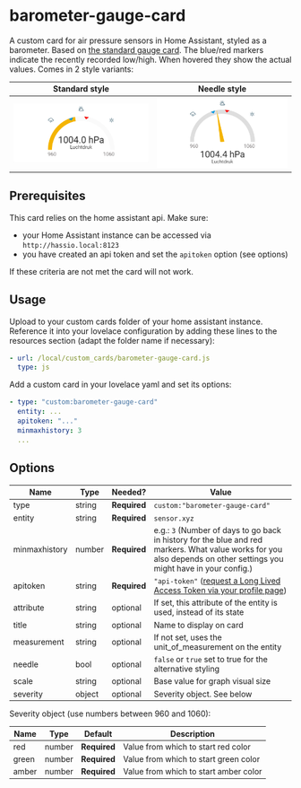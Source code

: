 # barometer-gauge-card
A custom card for air pressure sensors in Home Assistant, styled as a barometer.
Based on [the standard gauge card](https://github.com/custom-cards/gauge-card). The blue/red markers indicate the recently recorded low/high. When hovered they show the actual values. Comes in 2 style variants:

| Standard style | Needle style
| --- | ---
| ![standard style](barometer-gauge-card.png "standard style") | ![needle style](barometer-gauge-card-needle.png "needle style")

## Prerequisites
This card relies on the home assistant api. Make sure:
* your Home Assistant instance can be accessed via `http://hassio.local:8123`
* you have created an api token and set the `apitoken` option (see options)

If these criteria are not met the card will not work.


## Usage
Upload to your custom cards folder of your home assistant instance. Reference it into your lovelace configuration by adding these lines to the resources section (adapt the folder name if necessary):

```yaml
- url: /local/custom_cards/barometer-gauge-card.js
  type: js
```

Add a custom card in your lovelace yaml and set its options: 
```yaml
- type: "custom:barometer-gauge-card"
  entity: ...
  apitoken: "..."
  minmaxhistory: 3
  ...
```

## Options

| Name | Type | Needed? | Value
| ---- | ---- | ------- | -----------
| type | string | **Required** | `custom:"barometer-gauge-card"`
| entity | string | **Required** | `sensor.xyz`
| minmaxhistory | number | **Required** | e.g.: `3` (Number of days to go back in history for the blue and red markers. What value works for you also depends on other settings you might have in your config.)
| apitoken | string | **Required** | `"api-token"` ([request a Long Lived Access Token via your profile page](https://www.home-assistant.io/docs/authentication/#your-account-profile))
| attribute | string | optional | If set, this attribute of the entity is used, instead of its state
| title | string | optional | Name to display on card
| measurement | string | optional | If not set, uses the unit_of_measurement on the entity
| needle | bool | optional | `false` or `true` set to true for the alternative styling
| scale | string | optional | Base value for graph visual size
| severity | object | optional | Severity object. See below

Severity object (use numbers between 960 and 1060):

| Name | Type | Default | Description
| ---- | ---- | ------- | -----------
| red | number | **Required** | Value from which to start red color
| green | number | **Required** | Value from which to start green color
| amber | number | **Required** | Value from which to start amber color
